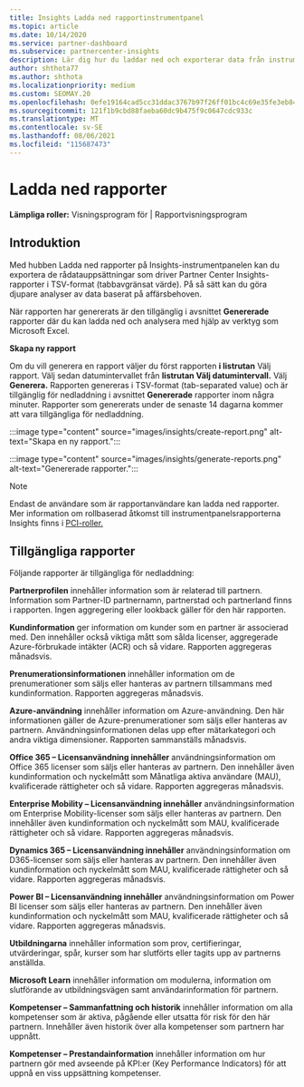 ```yaml
---
title: Insights Ladda ned rapportinstrumentpanel
ms.topic: article
ms.date: 10/14/2020
ms.service: partner-dashboard
ms.subservice: partnercenter-insights
description: Lär dig hur du laddar ned och exporterar data från instrumentpanelen för enhetlig rapportering i Partnercenter och från Partnercenter Insights rapporter.
author: shthota77
ms.author: shthota
ms.localizationpriority: medium
ms.custom: SEOMAY.20
ms.openlocfilehash: 0efe19164cad5cc31ddac3767b97f26ff01bc4c69e35fe3eb84708b0f86c1b80
ms.sourcegitcommit: 121f1b9cbd88faeba60dc9b475f9c0647cdc933c
ms.translationtype: MT
ms.contentlocale: sv-SE
ms.lasthandoff: 08/06/2021
ms.locfileid: "115687473"
---
```

# <a name="download-reports"></a>Ladda ned rapporter

**Lämpliga roller:** Visningsprogram för | Rapportvisningsprogram

## <a name="introduction"></a>Introduktion

Med hubben Ladda ned rapporter på Insights-instrumentpanelen kan du exportera de rådatauppsättningar som driver Partner Center Insights-rapporter i TSV-format (tabbavgränsat värde). På så sätt kan du göra djupare analyser av data baserat på affärsbehoven.

När rapporten har genererats är den tillgänglig i avsnittet **Genererade** rapporter där du kan ladda ned och analysera med hjälp av verktyg som Microsoft Excel.

**Skapa ny rapport**

Om du vill generera en rapport väljer du först rapporten **i listrutan** Välj rapport. Välj sedan datumintervallet från **listrutan Välj datumintervall.** Välj **Generera.** Rapporten genereras i TSV-format (tab-separated value) och är tillgänglig för nedladdning i avsnittet **Genererade** rapporter inom några minuter. Rapporter som genererats under de senaste 14 dagarna kommer att vara tillgängliga för nedladdning.

:::image type="content" source="images/insights/create-report.png" alt-text="Skapa en ny rapport.":::

:::image type="content" source="images/insights/generate-reports.png" alt-text="Genererade rapporter.":::

>[!NOTE] 
>Endast de användare som är rapportanvändare kan ladda ned rapporter. Mer information om rollbaserad åtkomst till instrumentpanelsrapporterna Insights finns i [PCI-roller.](insights-roles.md) 

## <a name="available-reports"></a>Tillgängliga rapporter

Följande rapporter är tillgängliga för nedladdning:

**Partnerprofilen** innehåller information som är relaterad till partnern. Information som Partner-ID partnernamn, partnerstad och partnerland finns i rapporten. Ingen aggregering eller lookback gäller för den här rapporten.

**Kundinformation** ger information om kunder som en partner är associerad med. Den innehåller också viktiga mått som sålda licenser, aggregerade Azure-förbrukade intäkter (ACR) och så vidare. Rapporten aggregeras månadsvis.

**Prenumerationsinformationen** innehåller information om de prenumerationer som säljs eller hanteras av partnern tillsammans med kundinformation. Rapporten aggregeras månadsvis.

**Azure-användning** innehåller information om Azure-användning. Den här informationen gäller de Azure-prenumerationer som säljs eller hanteras av partnern. Användningsinformationen delas upp efter mätarkategori och andra viktiga dimensioner. Rapporten sammanställs månadsvis.

**Office 365 – Licensanvändning innehåller** användningsinformation om Office 365 licenser som säljs eller hanteras av partnern. Den innehåller även kundinformation och nyckelmått som Månatliga aktiva användare (MAU), kvalificerade rättigheter och så vidare. Rapporten aggregeras månadsvis.

**Enterprise Mobility – Licensanvändning innehåller**  användningsinformation om Enterprise Mobility-licenser som säljs eller hanteras av partnern. Den innehåller även kundinformation och nyckelmått som MAU, kvalificerade rättigheter och så vidare. Rapporten aggregeras månadsvis.

**Dynamics 365 – Licensanvändning innehåller** användningsinformation om D365-licenser som säljs eller hanteras av partnern. Den innehåller även kundinformation och nyckelmått som MAU, kvalificerade rättigheter och så vidare. Rapporten aggregeras månadsvis.

**Power BI – Licensanvändning innehåller** användningsinformation om Power BI licenser som säljs eller hanteras av partnern. Den innehåller även kundinformation och nyckelmått som MAU, kvalificerade rättigheter och så vidare. Rapporten aggregeras månadsvis.

**Utbildningarna** innehåller information som prov, certifieringar, utvärderingar, spår, kurser som har slutförts eller tagits upp av partnerns anställda.

**Microsoft Learn** innehåller information om modulerna, information om slutförande av utbildningsvägen samt användarinformation för partnern.

**Kompetenser – Sammanfattning och historik** innehåller information om alla kompetenser som är aktiva, pågående eller utsatta för risk för den här partnern. Innehåller även historik över alla kompetenser som partnern har uppnått.

**Kompetenser – Prestandainformation** innehåller information om hur partnern gör med avseende på KPI:er (Key Performance Indicators) för att uppnå en viss uppsättning kompetenser.

